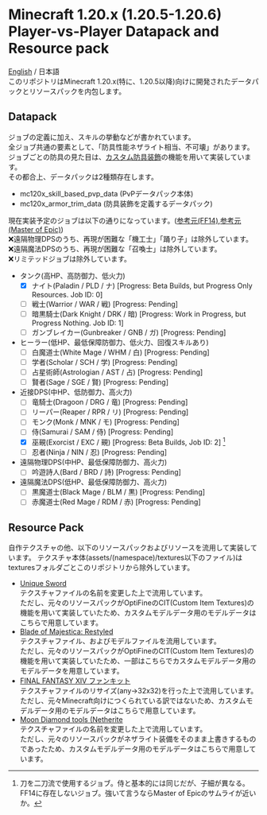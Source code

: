 # Minecraft 1.20.x (1.20.5-1.20.6) Player-vs-Player Datapack and Resource pack
[English](../README.md) / 日本語  
このリポジトリはMinecraft 1.20.x(特に、1.20.5以降)向けに開発されたデータパックとリソースパックを内包します。
## Datapack
ジョブの定義に加え、スキルの挙動などが書かれています。  
全ジョブ共通の要素として、「防具性能ネザライト相当、不可壊」があります。  
ジョブごとの防具の見た目は、[カスタム防具装飾](https://minecraft.fandom.com/ja/wiki/%E3%82%AB%E3%82%B9%E3%82%BF%E3%83%A0%E9%98%B2%E5%85%B7%E8%A3%85%E9%A3%BE)の機能を用いて実装しています。  
その都合上、データパックは2種類存在します。
- mc120x_skill_based_pvp_data (PvPデータパック本体)
- mc120x_armor_trim_data (防具装飾を定義するデータパック)

現在実装予定のジョブは以下の通りになっています。([参考元(FF14)](https://jp.finalfantasyxiv.com/jobguide/battle/?utm_source=lodestone&utm_medium=pc_banner&utm_campaign=jp_jobguide),[参考元(Master of Epic)](https://moeread.usamimi.info/index.php?%A5%B7%A5%C3%A5%D7%2F%CA%A3%B9%E7))  
:x:遠隔物理DPSのうち、再現が困難な「機工士」「踊り子」は除外しています。  
:x:遠隔魔法DPSのうち、再現が困難な「召喚士」は除外しています。  
:x:リミテッドジョブは除外しています。  
- タンク(高HP、高防御力、低火力)
  - [x] ナイト(Paladin / PLD / ナ) [Progress: Beta Builds, but Progress Only Resources. Job ID: 0]
  - [ ] 戦士(Warrior / WAR / 戦) [Progress: Pending]
  - [ ] 暗黒騎士(Dark Knight / DRK / 暗) [Progress: Work in Progress, but Progress Nothing. Job ID: 1]
  - [ ] ガンブレイカー(Gunbreaker / GNB / ガ) [Progress: Pending]
- ヒーラー(低HP、最低保障防御力、低火力、回復スキルあり)
  - [ ] 白魔道士(White Mage / WHM / 白) [Progress: Pending]
  - [ ] 学者(Scholar / SCH / 学) [Progress: Pending]
  - [ ] 占星術師(Astrologian / AST / 占) [Progress: Pending]
  - [ ] 賢者(Sage / SGE / 賢) [Progress: Pending]
- 近接DPS(中HP、低防御力、高火力)
  - [ ] 竜騎士(Dragoon / DRG / 竜) [Progress: Pending]
  - [ ] リーパー(Reaper / RPR / リ) [Progress: Pending]
  - [ ] モンク(Monk / MNK / モ) [Progress: Pending]
  - [ ] 侍(Samurai / SAM / 侍) [Progress: Pending]
  - [x] 巫覡(Exorcist / EXC / 覡) [Progress: Beta Builds, Job ID: 2] [^1]
  - [ ] 忍者(Ninja / NIN / 忍) [Progress: Pending]
- 遠隔物理DPS(中HP、最低保障防御力、高火力)
  - [ ] 吟遊詩人(Bard / BRD / 詩) [Progress: Pending]
- 遠隔魔法DPS(低HP、最低保障防御力、高火力)
  - [ ] 黒魔道士(Black Mage / BLM / 黒) [Progress: Pending]
  - [ ] 赤魔道士(Red Mage / RDM / 赤) [Progress: Pending]

[^1]: 刀を二刀流で使用するジョブ。侍と基本的には同じだが、子細が異なる。FF14に存在しないジョブ。強いて言うならMaster of Epicのサムライが近いか。

## Resource Pack
自作テクスチャの他、以下のリソースパックおよびリソースを流用して実装しています。
テクスチャ本体(assets/(namespace)/textures以下のファイル)はtexturesフォルダごとこのリポジトリから除外しています。
- [Unique Sword](https://www.curseforge.com/minecraft/texture-packs/unique-swords)  
テクスチャファイルの名前を変更した上で流用しています。  
ただし、元々のリソースパックがOptiFineのCIT(Custom Item Textures)の機能を用いて実装していたため、カスタムモデルデータ用のモデルデータはこちらで用意しています。
- [Blade of Majestica: Restyled](https://www.planetminecraft.com/texture-pack/blades-of-majestica-restyled/)  
テクスチャファイル、およびモデルファイルを流用しています。  
ただし、元々のリソースパックがOptiFineのCIT(Custom Item Textures)の機能を用いて実装していたため、一部はこちらでカスタムモデルデータ用のモデルデータを用意しています。
- [FINAL FANTASY XIV ファンキット](https://jp.finalfantasyxiv.com/lodestone/special/fankit/icon/)  
テクスチャファイルのリサイズ(any→32x32)を行った上で流用しています。  
ただし、元々Minecraft向けにつくられている訳ではないため、カスタムモデルデータ用のモデルデータはこちらで用意しています。
- [Moon Diamond tools (Netherite](https://www.planetminecraft.com/texture-pack/moon-diamond-tools-netherite/)  
テクスチャファイルの名前を変更した上で流用しています。  
ただし、元々のリソースパックがネザライト装備をそのまま上書きするものであったため、カスタムモデルデータ用のモデルデータはこちらで用意しています。
